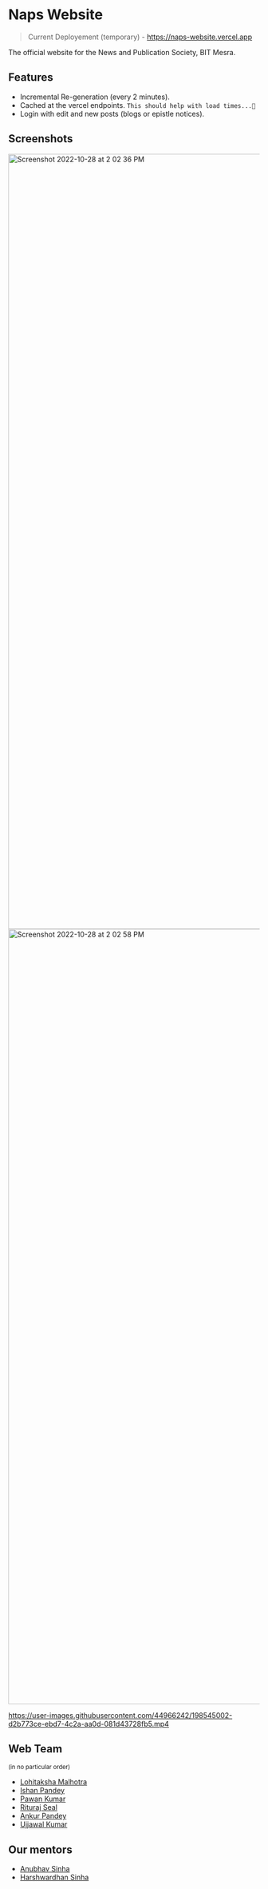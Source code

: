 # Naps Website

> Current Deployement (temporary) - https://naps-website.vercel.app

The official website for the News and Publication Society, BIT Mesra.

## Features

- Incremental Re-generation (every 2 minutes).
- Cached at the vercel endpoints. `This should help with load times...🫠 `
- Login with edit and new posts (blogs or epistle notices).

## Screenshots

<img width="1552" alt="Screenshot 2022-10-28 at 2 02 36 PM" src="https://user-images.githubusercontent.com/44966242/198542523-6df50abd-5c3d-4c9a-ba80-1a2eeb7950b0.png">

<img width="1552" alt="Screenshot 2022-10-28 at 2 02 58 PM" src="https://user-images.githubusercontent.com/44966242/198542598-c5915983-1232-4f5f-8bae-09b6cc9f8e62.png">

https://user-images.githubusercontent.com/44966242/198545002-d2b773ce-ebd7-4c2a-aa0d-081d43728fb5.mp4

## Web Team
<sup>(in no particular order)</sup>

- [Lohitaksha Malhotra](https://lohitaksha.com)
- [Ishan Pandey](https://ishanpandey703.netlify.app)
- [Pawan Kumar](https://www.linkedin.com/in/pawan-kumar-2122bb214/)
- [Rituraj Seal](https://www.linkedin.com/in/rituraj-seal-48a8031bb/)
- [Ankur Pandey](https://www.linkedin.com/in/ankur-pandey07/)
- [Ujjawal Kumar](https://www.linkedin.com/in/ujjawal-kumar-7a6ba2226)

## Our mentors

- [Anubhav Sinha](https://www.linkedin.com/in/sinhaanubhav79/)
- [Harshwardhan Sinha](https://www.instagram.com/harsh27vardhana/)
